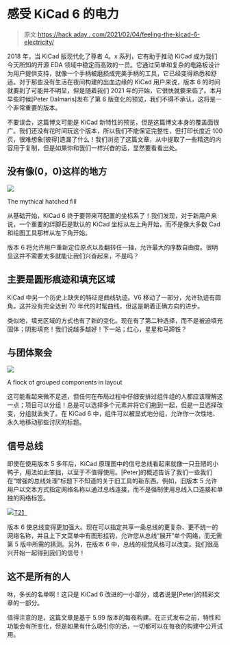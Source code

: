 # 感受 KiCad 6 的电力

> 原文:[https://hack aday . com/2021/02/04/feeling-the-kicad-6-electricity/](https://hackaday.com/2021/02/04/feeling-the-kicad-6-electricity/)

2018 年，当 KiCad 版现代化了尊者 4。x 系列，它有助于推动 KiCad 成为我们今天所知的开源 EDA 领域中稳定而高效的一员。它通过简单和复杂的电路板设计为用户提供支持，就像一个手柄被磨损成完美手柄的工具，它已经变得熟悉和舒适。对于那些没有生活在夜间构建的出血边缘的 KiCad 用户来说，版本 6 的时间就要到了可能并不明显，但是随着我们 2021 年的开始，它很快就要来临了。本月早些时候[Peter Dalmaris]发布了第 6 版变化的预览，我们不得不承认，这将是一个非常重要的版本。

不要误会，这篇博文可能是 KiCad 新特性的预览，但是这篇博文本身的覆盖面很广。我们还没有花时间玩这个版本，所以我们不能保证完整性，但打印长度近 100 页，很难想象[彼得]遗漏了什么！我们浏览了这篇文章，从中提取了一些精选的内容用于复制，但是如果你和我们一样兴奋的话，显然要看看出处。

## 没有像(0，0)这样的地方

![](../Images/4d5286ac88e8b80087a0b1b0e14773af.png)

The mythical hatched fill

从基础开始，KiCad 6 终于要带来可配置的坐标系了！我们发现，对于新用户来说，一个重要的绊脚石是默认的 KiCad 坐标从左上角开始，而不是像大多数 Cad 和绘图工具那样从左下角开始。

版本 6 将允许用户重新定位原点以及翻转任一轴，允许最大的序数自由度。很明显这并不需要太多就能让我们兴奋起来，不是吗？

## 主要是圆形痕迹和填充区域

KiCad 中另一个历史上缺失的特征是曲线轨迹。V6 移动了一部分，允许轨迹有圆角。这并没有完全达到 70 年代的时髦曲线，但这是朝着正确方向的进步。

类似地，填充区域的方式也有了新的变化。现在有了第二种选择，而不是被迫填充固体；阴影填充！我们说越多越好！下一站；红心，星星和马蹄铁？

## 与团体聚会

![](../Images/380af208e4766627167798f14efc7659.png)

A flock of grouped components in layout

这可能看起来微不足道，但任何在布局过程中仔细安排过组件组的人都应该理解这一点；项目可以分组！总是可以选择多个元素并将它们拖到一起，但是一旦选择改变，分组就丢失了。在 KiCad 6 中，组件可以被显式地分组，允许你一次性地、永久地移动那些讨厌的标题。

## 信号总线

即使在使用版本 5 多年后，KiCad 原理图中的信号总线看起来就像一只丑陋的小鸭子，用法如此笨拙，以至于不值得使用。[Peter]的概述告诉了我们一些我们在“增强的总线处理”标题下不知道的关于旧工具的新东西。例如，旧版本 5 允许用户以文本方式指定网络名称以通过总线连接，而不是强制使用总线入口连接和单独的网络标签。

[![](../Images/d694e226772b19959f5908ff499d2856.png)T2】](https://hackaday.com/wp-content/uploads/2021/02/KiCad6-Eeschema-Bus-net-unfolded_had.jpg)

版本 6 使总线变得更加强大。现在可以指定共享一条总线的更复杂、更不统一的网络名称，并且上下文菜单中有图形挂钩，允许您从总线“展开”单个网络，而无需第 5 版中所需的猜测。另外，在版本 6 中，总线的视觉风格可以改变。我们很高兴开始一起得到我们的信号！

## 这不是所有的人

咻，多长的名单啊！这只是 KiCad 6 改进的一小部分，或者说是[Peter]的精彩文章的一部分。

值得注意的是，这篇文章是基于 5.99 版本的每夜构建。在正式发布之前，特性和功能会有所变化，但是如果有什么吸引你的话，一切都可以在每夜的构建中公开试用。